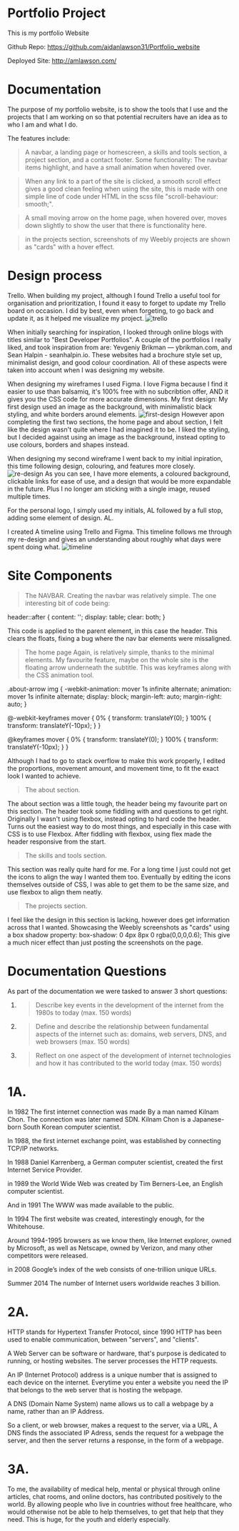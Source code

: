 # Portfolio Project 
This is my portfolio Website

Github Repo:
https://github.com/aidanlawson31/Portfolio_website

Deployed Site:
http://amlawson.com/


# Documentation 

The purpose of my portfolio website, is to show the tools that I use and the projects that I am working on so that potential
recruiters have an idea as to who I am and what I do.

The features include: 
>A navbar, a landing page or homescreen, a skills and tools section, a project section, and a contact footer.
Some functionality:
>The navbar items highlight, and have a small animation when hovered over.

>When any link to a part of the site is clicked, a smooth scroll effect gives a good clean feeling when using the site, 
>this is made with one simple line of code under HTML in the scss file "scroll-behaviour: smooth;".

>A small moving arrow on the home page, when hovered over, moves down slightly to show the user that there is functionality
>here.

>in the projects section, screenshots of my Weebly projects are shown as "cards" with a hover effect.

# Design process

Trello.
When building my project, although I found Trello a useful tool for organisation and prioritization, I found it easy to forget to update my Trello
board on occasion. I did by best, even when forgeting, to go back and update it, as it helped me visualize my project. 
![trello](https://github.com/aidanlawson31/Portfolio_website/blob/master/Screenshots%20for%20project/Screen%20Shot%202019-05-18%20at%208.09.25%20pm.png)

When initially searching for inspiration, I looked through online blogs with titles similar to "Best Developer Portfolios".
A couple of the portfolios I really liked, and took inspiration from are: Yevgeniy Brikman — ybrikman.com, and Sean Halpin - seanhalpin.io.
These websites had a brochure style set up, minimalist design, and good colour coordination. All of these aspects were taken
into account when I was designing my website.

When designing my wireframes I used Figma.
I love Figma because I find it easier to use than balsamiq, it's 100% free with no subcribtion offer, AND it gives you the CSS code for more accurate dimensions.
My first design:
My first design used an image as the background, with minimalistic black styling, and white borders around elements.
![first-design](https://github.com/aidanlawson31/Portfolio_website/blob/master/Screenshots%20for%20project/Screen%20Shot%202019-05-15%20at%201.33.41%20pm.png)
However apon completing the first two sections, the home page and about section, I felt like the design wasn't quite where I had imagined it to be.
I liked the styling, but I decided against using an image as the background, instead opting to use colours, borders and shapes instead.

When designing my second wireframe I went back to my initial inpiration, this time following design, colouring, and features more closely.
![re-design](https://github.com/aidanlawson31/Portfolio_website/blob/master/Screenshots%20for%20project/Screen%20Shot%202019-05-23%20at%209.50.53%20am.png)
As you can see, I have more elements, a coloured background, clickable links for ease of use, and a design that would be more expandable in the future. Plus I no longer am sticking with a single image, reused multiple times.

For the personal logo, I simply used my initials, AL followed by a full stop, adding some element of design. AL. 

I created A timeline using Trello and Figma.
This timeline follows me through my re-design and gives an understanding about roughly what days were spent doing what.
![timeline](https://github.com/aidanlawson31/Portfolio_website/blob/master/Screenshots%20for%20project/timline.png)

# Site Components
>The NAVBAR.
Creating the navbar was relatively simple. The one interesting bit of code being:

  header::after {
    content: '';
    display: table;
    clear: both;
  }
  
This code is applied to the parent element, in this case the header. This clears the floats, fixing a bug where the nav bar elements were 
missaligned.

>The home page 
Again, is relatively simple, thanks to the minimal elements.
My favourite feature, maybe on the whole site is the floating arrow underneath the subtitle.
This was keyframes along with the CSS animation tool.

.about-arrow img {
  -webkit-animation: mover 1s infinite  alternate;
  animation: mover 1s infinite  alternate;
  display: block;
  margin-left: auto;
  margin-right: auto;
}

@-webkit-keyframes mover {
  0% { transform: translateY(0); }
  100% { transform: translateY(-10px); }
}

@keyframes mover {
  0% { transform: translateY(0); }
  100% { transform: translateY(-10px); }
}

Although I had to go to stack overflow to make this work properly, I edited the proportions, movement amount, and movement time, to fit the 
exact look I wanted to achieve.

>The about section.

The about section was a little tough, the header being my favourite part on this section. The header took some fiddling with and questions to get right. Originally I wasn't using flexbox, instead opting to hard code the header. Turns out the easiest way to do most things, and especially in this case with CSS is to use Flexbox. After fiddling with flexbox, using flex made the header responsive from the start.

>The skills and tools section.

This section was really quite hard for me.
For a long time I just could not get the icons to align the way I wanted them too. Eventually by editing the icons themselves outside of CSS, I was able to get them to be the same size, and use flexbox to align them neatly.

>The projects section.

I feel like the design in this section is lacking, however does get information across that I wanted.
Showcasing the Weebly screenshots as "cards" using a box shadow property:
  box-shadow: 0 4px 8px 0 rgba(0,0,0,0.6);
This give a much nicer effect than just posting the screenshots on the page.

# Documentation Questions
As part of the documentation we were tasked to answer 3 short questions:
1.  >Describe key events in the development of the internet from the 1980s to today (max. 150 words)
2.  >Define and describe the relationship between fundamental aspects of the internet such as: domains, web servers, DNS, and web browsers (max. 150 words)
3.  >Reflect on one aspect of the development of internet technologies and how it has contributed to the world today (max. 150 words)

# 1A.

In 1982 The first internet connection was made By a man named Kilnam Chon. The connection was later named SDN.
Kilnam Chon is a Japanese-born South Korean computer scientist. 

In 1988, the first internet exchange point, was established by connecting TCP/IP networks. 

In 1988 Daniel Karrenberg, a German computer scientist, created the first Internet Service Provider.

in 1989 the World Wide Web was created by Tim Berners-Lee, an English computer scientist.

And in 1991 The WWW was made available to the public.

In 1994 The first website was created, interestingly enough, for the Whitehouse.

Around 1994-1995 browsers as we know them, like Internet explorer, owned by Microsoft, as well as Netscape, owned by Verizon, and many other competitors were released.

in 2008 Google’s index of the web consists of one-trillion unique URLs.

Summer 2014 The number of Internet users worldwide reaches 3 billion.

# 2A.
HTTP stands for Hypertext Transfer Protocol, since 1990 HTTP has been used to enable communication, between "servers", and "clients". 

A Web Server can be software or hardware, that's purpose is dedicated to running, or hosting websites. The server processes the HTTP requests.

An IP (Internet Protocol) address is a unique number that is assigned to each device on the internet. Everytime you enter a website you need the IP that belongs to the web server that is hosting the webpage.

A DNS (Domain Name System) name allows us to call a webpage by a name, rather than an IP Address.

So a client, or web browser, makes a request to the server, via a URL, A DNS finds the associated IP Adress, sends the request
for a webpage the server, and then the server returns a response, in the form of a webpage. 

# 3A.

To me, the availability of medical help, mental or physical through online articles, chat rooms, and online doctors, has contributed positively
to the world. By allowing people who live in countries without free healthcare, who would otherwise not be able to help themselves, to get 
that help that they need. This is huge, for the youth and elderly especially. 
